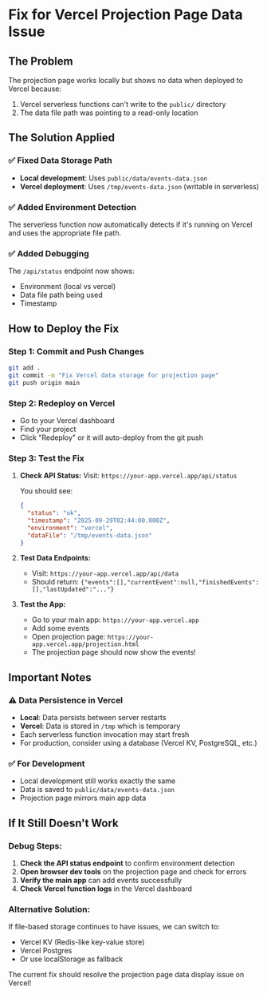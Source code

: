# Fix for Vercel Projection Page Data Issue

## The Problem
The projection page works locally but shows no data when deployed to Vercel because:
1. Vercel serverless functions can't write to the `public/` directory
2. The data file path was pointing to a read-only location

## The Solution Applied

### ✅ Fixed Data Storage Path
- **Local development**: Uses `public/data/events-data.json`
- **Vercel deployment**: Uses `/tmp/events-data.json` (writable in serverless)

### ✅ Added Environment Detection
The serverless function now automatically detects if it's running on Vercel and uses the appropriate file path.

### ✅ Added Debugging
The `/api/status` endpoint now shows:
- Environment (local vs vercel)
- Data file path being used
- Timestamp

## How to Deploy the Fix

### Step 1: Commit and Push Changes
```bash
git add .
git commit -m "Fix Vercel data storage for projection page"
git push origin main
```

### Step 2: Redeploy on Vercel
- Go to your Vercel dashboard
- Find your project
- Click "Redeploy" or it will auto-deploy from the git push

### Step 3: Test the Fix

1. **Check API Status:**
   Visit: `https://your-app.vercel.app/api/status`
   
   You should see:
   ```json
   {
     "status": "ok",
     "timestamp": "2025-09-29T02:44:00.000Z",
     "environment": "vercel",
     "dataFile": "/tmp/events-data.json"
   }
   ```

2. **Test Data Endpoints:**
   - Visit: `https://your-app.vercel.app/api/data`
   - Should return: `{"events":[],"currentEvent":null,"finishedEvents":[],"lastUpdated":"..."}`

3. **Test the App:**
   - Go to your main app: `https://your-app.vercel.app`
   - Add some events
   - Open projection page: `https://your-app.vercel.app/projection.html`
   - The projection page should now show the events!

## Important Notes

### ⚠️ Data Persistence in Vercel
- **Local**: Data persists between server restarts
- **Vercel**: Data is stored in `/tmp` which is temporary
- Each serverless function invocation may start fresh
- For production, consider using a database (Vercel KV, PostgreSQL, etc.)

### ✅ For Development
- Local development still works exactly the same
- Data is saved to `public/data/events-data.json`
- Projection page mirrors main app data

## If It Still Doesn't Work

### Debug Steps:
1. **Check the API status endpoint** to confirm environment detection
2. **Open browser dev tools** on the projection page and check for errors
3. **Verify the main app** can add events successfully
4. **Check Vercel function logs** in the Vercel dashboard

### Alternative Solution:
If file-based storage continues to have issues, we can switch to:
- Vercel KV (Redis-like key-value store)
- Vercel Postgres
- Or use localStorage as fallback

The current fix should resolve the projection page data display issue on Vercel!
